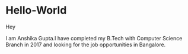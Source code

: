 # Hello-World

Hey

I am Anshika Gupta.I have completed my B.Tech with Computer Science Branch in 2017 and looking for the job opportunities in Bangalore. 
